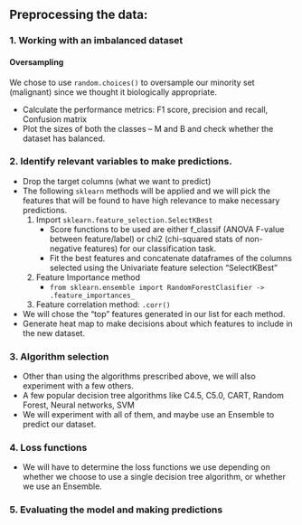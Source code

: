 ## Preprocessing the data:

### 1.	Working with an imbalanced dataset

#### Oversampling

We chose to use `random.choices()` to oversample our minority set (malignant) since we thought it biologically appropriate.

- Calculate the performance metrics: F1 score, precision and recall, Confusion matrix 
- Plot the sizes of both the classes – M and B and check whether the dataset has balanced. 

### 2.	Identify relevant variables to make predictions.

- Drop the target columns (what we want to predict)
- The following `sklearn` methods will be applied and we will pick the features that will be found to have high relevance to make necessary predictions.
	1. Import `sklearn.feature_selection.SelectKBest`
		- Score functions to be used are either f_classif (ANOVA F-value between feature/label) or chi2 (chi-squared stats of non-negative features) for our classification task.
		- Fit the best features and concatenate dataframes of the columns selected using the Univariate feature selection “SelectKBest”
	2. Feature Importance method
		- `from sklearn.ensemble import RandomForestClasifier -> .feature_importances_`
	3. Feature correlation method: `.corr()`
- We will chose the “top” features generated in our list for each method.              
- Generate heat map to make decisions about which features to include in the new dataset.

### 3.	Algorithm selection

- Other than using the algorithms prescribed above, we will also experiment with a few others.
- A few popular decision tree algorithms like C4.5, C5.0, CART, Random Forest, Neural networks, SVM
- We will experiment with all of them, and maybe use an Ensemble to predict our dataset.

### 4.	Loss functions

- We will have to determine the loss functions we use depending on whether we choose to use a single decision tree algorithm, or whether we use an Ensemble.

### 5.	Evaluating the model and making predictions 
